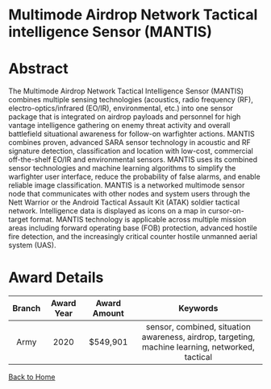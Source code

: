 
Multimode Airdrop Network Tactical intelligence Sensor (MANTIS)
===============================================================

# Abstract


The Multimode Airdrop Network Tactical Intelligence Sensor (MANTIS) combines multiple sensing technologies (acoustics, radio frequency (RF), electro-optics/infrared (EO/IR), environmental, etc.) into one sensor package that is integrated on airdrop payloads and personnel for high vantage intelligence gathering on enemy threat activity and overall battlefield situational awareness for follow-on warfighter actions. MANTIS combines proven, advanced SARA sensor technology in acoustic and RF signature detection, classification and location with low-cost, commercial off-the-shelf EO/IR and environmental sensors. MANTIS uses its combined sensor technologies and machine learning algorithms to simplify the warfighter user interface, reduce the probability of false alarms, and enable reliable image classification. MANTIS is a networked multimode sensor node that communicates with other nodes and system users through the Nett Warrior or the Android Tactical Assault Kit (ATAK) soldier tactical network. Intelligence data is displayed as icons on a map in cursor-on-target format. MANTIS technology is applicable across multiple mission areas including forward operating base (FOB) protection, advanced hostile fire detection, and the increasingly critical counter hostile unmanned aerial system (UAS).  

# Award Details

|Branch|Award Year|Award Amount|Keywords|
| :---: | :---: | :---: | :---: |
|Army|2020|$549,901|sensor, combined, situation awareness, airdrop, targeting, machine learning, networked, tactical|
  
  


[Back to Home](https://github.com/chrischow/dod_sbir_awards#1119)